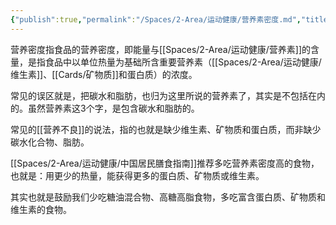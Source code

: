 ```yaml
---
{"publish":true,"permalink":"/Spaces/2-Area/运动健康/营养素密度.md","title":"营养素密度","created":"2023-02-28","modified":"2023-03-14","published":"2025-07-12T18:51:14.567+08:00","cssclasses":""}
---
```



营养密度指食品的营养密度，即能量与[[Spaces/2-Area/运动健康/营养素]]的含量，是指食品中以单位热量为基础所含重要营养素（[[Spaces/2-Area/运动健康/维生素]]、[[Cards/矿物质]]和蛋白质）的浓度。

常见的误区就是，把碳水和脂肪，也归为这里所说的营养素了，其实是不包括在内的。虽然营养素这3个字，是包含碳水和脂肪的。

常见的[[营养不良]]的说法，指的也就是缺少维生素、矿物质和蛋白质，而非缺少碳水化合物、脂肪。

[[Spaces/2-Area/运动健康/中国居民膳食指南]]推荐多吃营养素密度高的食物，也就是：用更少的热量，能获得更多的蛋白质、矿物质或维生素。

其实也就是鼓励我们少吃糖油混合物、高糖高脂食物，多吃富含蛋白质、矿物质和维生素的食物。
